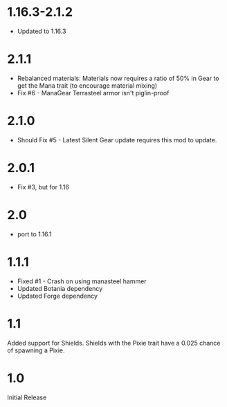 1.16.3-2.1.2
============
* Updated to 1.16.3

2.1.1
============
* Rebalanced materials: Materials now requires a ratio of 50% in Gear to get the Mana trait (to encourage material mixing)
* Fix #6 - ManaGear Terrasteel armor isn't piglin-proof

2.1.0
============
* Should Fix #5 - Latest Silent Gear update requires this mod to update. 

2.0.1
============
* Fix #3, but for 1.16

2.0
============
* port to 1.16.1

1.1.1
============
* Fixed #1 - Crash on using manasteel hammer
* Updated Botania dependency
* Updated Forge dependency


1.1
=============
Added support for Shields. Shields with the Pixie trait have a 0.025 chance of spawning a Pixie.

1.0
=============
Initial Release